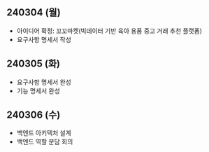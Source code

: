 ## 240304 (월)
- 아이디어 확정: 꼬꼬마켓(빅데이터 기반 육아 용품 중고 거래 추천 플랫폼)
- 요구사항 명세서 작성

## 240305 (화)
- 요구사항 명세서 완성
- 기능 명세서 완성

## 240306 (수)
- 백엔드 아키텍처 설계
- 백엔드 역할 분담 회의
